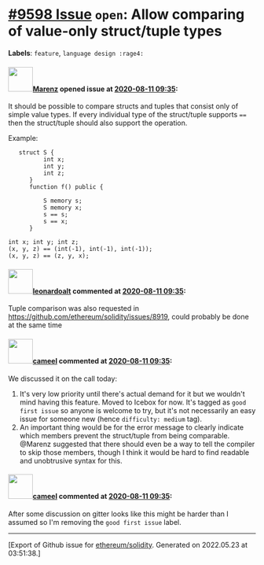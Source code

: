 # [\#9598 Issue](https://github.com/ethereum/solidity/issues/9598) `open`: Allow comparing of value-only struct/tuple types
**Labels**: `feature`, `language design :rage4:`


#### <img src="https://avatars.githubusercontent.com/u/424752?u=038e104b849efd16f076b671ef6c46af7073bfa7&v=4" width="50">[Marenz](https://github.com/Marenz) opened issue at [2020-08-11 09:35](https://github.com/ethereum/solidity/issues/9598):

It should be possible to compare structs and tuples that consist only of simple value types.
If every individual type of the struct/tuple supports `==` then the struct/tuple should also support the operation.

Example:

```
   struct S {
          int x;
          int y;
          int z;
      }
      function f() public {

          S memory s;
          S memory x;
          s == s;
          s == x;
      }
```

```
int x; int y; int z;
(x, y, z) == (int(-1), int(-1), int(-1));
(x, y, z) == (z, y, x);
```

#### <img src="https://avatars.githubusercontent.com/u/504195?u=ce2facd14af9fd474ebff49f0d44891f56f7500f&v=4" width="50">[leonardoalt](https://github.com/leonardoalt) commented at [2020-08-11 09:35](https://github.com/ethereum/solidity/issues/9598#issuecomment-671842515):

Tuple comparison was also requested in https://github.com/ethereum/solidity/issues/8919, could probably be done at the same time

#### <img src="https://avatars.githubusercontent.com/u/137030?v=4" width="50">[cameel](https://github.com/cameel) commented at [2020-08-11 09:35](https://github.com/ethereum/solidity/issues/9598#issuecomment-733721782):

We discussed it on the call today:
1. It's very low priority until there's actual demand for it but we wouldn't mind having this feature. Moved to Icebox for now. It's tagged as `good first issue` so anyone is welcome to try, but it's not necessarily an easy issue for someone new (hence `difficulty: medium` tag).
2. An important thing would be for the error message to clearly indicate which members prevent the struct/tuple from being comparable. @Marenz suggested that there should even be a way to tell the compiler to skip those members, though I think it would be hard to find readable and unobtrusive syntax for this.

#### <img src="https://avatars.githubusercontent.com/u/137030?v=4" width="50">[cameel](https://github.com/cameel) commented at [2020-08-11 09:35](https://github.com/ethereum/solidity/issues/9598#issuecomment-758699633):

After some discussion on gitter looks like this might be harder than I assumed so I'm removing the `good first issue` label.


-------------------------------------------------------------------------------



[Export of Github issue for [ethereum/solidity](https://github.com/ethereum/solidity). Generated on 2022.05.23 at 03:51:38.]
